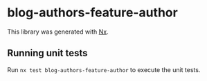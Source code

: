 # blog-authors-feature-author

This library was generated with [Nx](https://nx.dev).

## Running unit tests

Run `nx test blog-authors-feature-author` to execute the unit tests.
